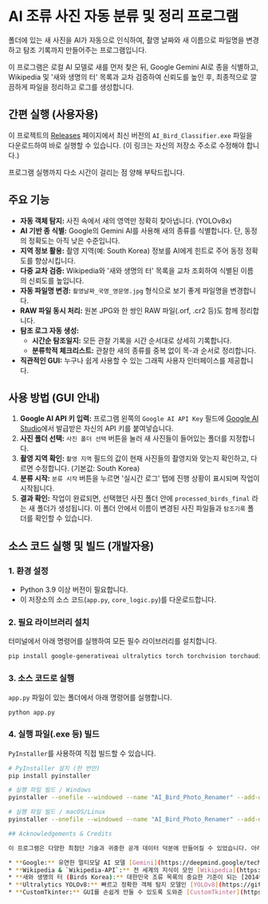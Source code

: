 # AI 조류 사진 자동 분류 및 정리 프로그램

폴더에 있는 새 사진을 AI가 자동으로 인식하여, 촬영 날짜와 새 이름으로 파일명을 변경하고 탐조 기록까지 만들어주는 프로그램입니다.

이 프로그램은 로컬 AI 모델로 새를 먼저 찾은 뒤, Google Gemini AI로 종을 식별하고, Wikipedia 및 '새와 생명의 터' 목록과 교차 검증하여 신뢰도를 높인 후, 최종적으로 깔끔하게 파일을 정리하고 로그를 생성합니다.

## 간편 실행 (사용자용)

이 프로젝트의 [Releases](https://github.com/YOUR_USERNAME/YOUR_REPOSITORY/releases) 페이지에서 최신 버전의 `AI_Bird_Classifier.exe` 파일을 다운로드하여 바로 실행할 수 있습니다. (이 링크는 자신의 저장소 주소로 수정해야 합니다.)

프로그램 실행까지 다소 시간이 걸리는 점 양해 부탁드립니다.

## 주요 기능

* **자동 객체 탐지:** 사진 속에서 새의 영역만 정확히 찾아냅니다. (YOLOv8x)
* **AI 기반 종 식별:** Google의 Gemini AI를 사용해 새의 종류를 식별합니다. 단, 동정의 정확도는 아직 낮은 수준입니다.
* **지역 정보 활용:** 촬영 지역(예: South Korea) 정보를 AI에게 힌트로 주어 동정 정확도를 향상시킵니다.
* **다중 교차 검증:** Wikipedia와 '새와 생명의 터' 목록을 교차 조회하여 식별된 이름의 신뢰도를 높입니다.
* **자동 파일명 변경:** `촬영날짜_국명_영문명.jpg` 형식으로 보기 좋게 파일명을 변경합니다.
* **RAW 파일 동시 처리:** 원본 JPG와 한 쌍인 RAW 파일(.orf, .cr2 등)도 함께 정리합니다.
* **탐조 로그 자동 생성:**
    * **시간순 탐조일지:** 모든 관찰 기록을 시간 순서대로 상세히 기록합니다.
    * **분류학적 체크리스트:** 관찰한 새의 종류를 중복 없이 목-과 순서로 정리합니다.
* **직관적인 GUI:** 누구나 쉽게 사용할 수 있는 그래픽 사용자 인터페이스를 제공합니다.

## 사용 방법 (GUI 안내)

1.  **Google AI API 키 입력:** 프로그램 왼쪽의 `Google AI API Key` 필드에 [Google AI Studio](https://aistudio.google.com/app/apikey)에서 발급받은 자신의 API 키를 붙여넣습니다.
2.  **사진 폴더 선택:** `사진 폴더 선택` 버튼을 눌러 새 사진들이 들어있는 폴더를 지정합니다.
3.  **촬영 지역 확인:** `촬영 지역` 필드의 값이 현재 사진들의 촬영지와 맞는지 확인하고, 다르면 수정합니다. (기본값: South Korea)
4.  **분류 시작:** `분류 시작` 버튼을 누르면 '실시간 로그' 탭에 진행 상황이 표시되며 작업이 시작됩니다.
5.  **결과 확인:** 작업이 완료되면, 선택했던 사진 폴더 안에 `processed_birds_final` 라는 새 폴더가 생성됩니다. 이 폴더 안에서 이름이 변경된 사진 파일들과 `탐조기록` 폴더를 확인할 수 있습니다.

## 소스 코드 실행 및 빌드 (개발자용)

### 1. 환경 설정

* Python 3.9 이상 버전이 필요합니다.
* 이 저장소의 소스 코드(`app.py`, `core_logic.py`)를 다운로드합니다.

### 2. 필요 라이브러리 설치

터미널에서 아래 명령어를 실행하여 모든 필수 라이브러리를 설치합니다.
```bash
pip install google-generativeai ultralytics torch torchvision torchaudio opencv-python Pillow numpy wikipedia-api requests beautifulsoup4 lxml pandas customtkinter
```

### 3. 소스 코드로 실행

`app.py` 파일이 있는 폴더에서 아래 명령어를 실행합니다.
```bash
python app.py
```

### 4. 실행 파일(.exe 등) 빌드

`PyInstaller`를 사용하여 직접 빌드할 수 있습니다.
```bash
# PyInstaller 설치 (한 번만)
pip install pyinstaller

# 실행 파일 빌드 / Windows
pyinstaller --onefile --windowed --name "AI_Bird_Photo_Renamer" --add-data "renamer_data;renamer_data" app.py

# 실행 파일 빌드 / macOS/Linux  
pyinstaller --onefile --windowed --name "AI_Bird_Photo_Renamer" --add-data "renamer_data:renamer_data" app.py

## Acknowledgements & Credits

이 프로그램은 다양한 최첨단 기술과 귀중한 공개 데이터 덕분에 만들어질 수 있었습니다. 아래 기관 및 프로젝트에 깊은 감사를 표합니다.

* **Google:** 유연한 멀티모달 AI 모델 [Gemini](https://deepmind.google/technologies/gemini/)를 API로 제공하여 핵심적인 식별 기능을 구현할 수 있었습니다.
* **Wikipedia & `Wikipedia-API`:** 전 세계의 지식이 모인 [Wikipedia](https://www.wikipedia.org/)와, 이를 파이썬에서 쉽게 접근할 수 있게 해주는 `Wikipedia-API` 라이브러리 덕분에 최신 명칭 정보를 교차 검증할 수 있었습니다.
* **새와 생명의 터 (Birds Korea):** 대한민국 조류 목록의 중요한 기준이 되는 [2014년 및 2022년 국가 조류 목록](http://www.birdskorea.or.kr/Birds/Checklist/BK-CL-Checklist-Apr-2014.shtml)을 공개해주셔서, 정보의 2차 검증에 큰 도움이 되었습니다.
* **Ultralytics YOLOv8:** 빠르고 정확한 객체 탐지 모델인 [YOLOv8](https://github.com/ultralytics/ultralytics)을 통해 사진 속에서 새를 효율적으로 찾아낼 수 있었습니다.
* **CustomTkinter:** GUI를 손쉽게 만들 수 있도록 도와준 [CustomTkinter](https://github.com/TomSchimansky/CustomTkinter) 라이브러리에 감사를 표합니다.